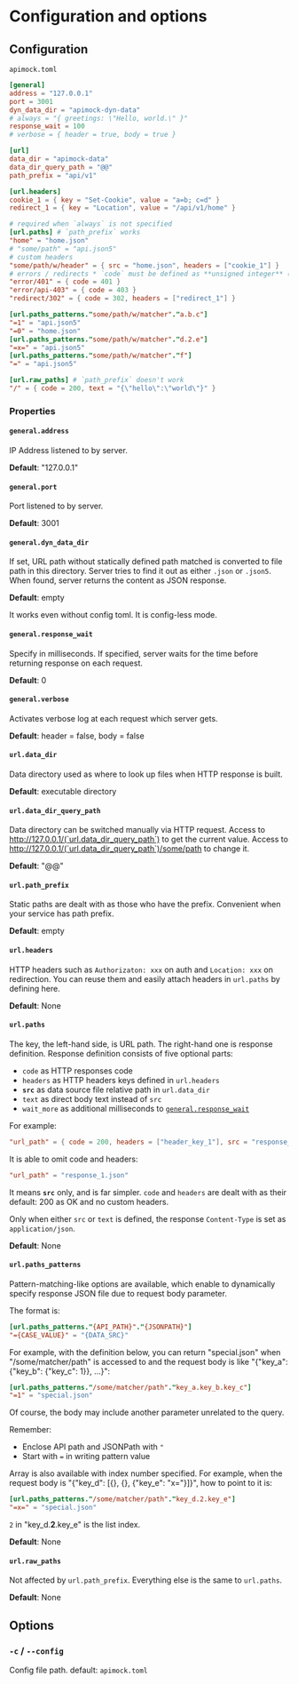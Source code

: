 # Configuration and options

## Configuration

`apimock.toml`

```toml
[general]
address = "127.0.0.1"
port = 3001
dyn_data_dir = "apimock-dyn-data"
# always = "{ greetings: \"Hello, world.\" }"
response_wait = 100
# verbose = { header = true, body = true }

[url]
data_dir = "apimock-data"
data_dir_query_path = "@@"
path_prefix = "api/v1"

[url.headers]
cookie_1 = { key = "Set-Cookie", value = "a=b; c=d" }
redirect_1 = { key = "Location", value = "/api/v1/home" }

# required when `always` is not specified
[url.paths] # `path_prefix` works
"home" = "home.json"
# "some/path" = "api.json5"
# custom headers
"some/path/w/header" = { src = "home.json", headers = ["cookie_1"] }
# errors / redirects * `code` must be defined as **unsigned integer** (instead of String)
"error/401" = { code = 401 }
"error/api-403" = { code = 403 }
"redirect/302" = { code = 302, headers = ["redirect_1"] }

[url.paths_patterns."some/path/w/matcher"."a.b.c"]
"=1" = "api.json5"
"=0" = "home.json"
[url.paths_patterns."some/path/w/matcher"."d.2.e"]
"=x=" = "api.json5"
[url.paths_patterns."some/path/w/matcher"."f"]
"=" = "api.json5"

[url.raw_paths] # `path_prefix` doesn't work
"/" = { code = 200, text = "{\"hello\":\"world\"}" }
```

### Properties

#### `general.address`

IP Address listened to by server.

**Default**: "127.0.0.1"

#### `general.port`

Port listened to by server.

**Default**: 3001

#### `general.dyn_data_dir`

If set, URL path without statically defined path matched is converted to file path in this directory. Server tries to find it out as either `.json` or `.json5`. When found, server returns the content as JSON response.

**Default**: empty

It works even without config toml. It is config-less mode.

#### `general.response_wait`

Specify in milliseconds. If specified, server waits for the time before returning response on each request.

**Default**: 0

#### `general.verbose`

Activates verbose log at each request which server gets.

**Default**: header = false, body = false

#### `url.data_dir`

Data directory used as where to look up files when HTTP response is built.

**Default**: executable directory

#### `url.data_dir_query_path`

Data directory can be switched manually via HTTP request. Access to http://127.0.0.1/(`url.data_dir_query_path`) to get the current value. Access to http://127.0.0.1/(`url.data_dir_query_path`)/some/path to change it.

**Default**: "@@"

#### `url.path_prefix`

Static paths are dealt with as those who have the prefix. Convenient when your service has path prefix.

**Default**: empty

#### `url.headers`

HTTP headers such as `Authorizaton: xxx` on auth and `Location: xxx` on redirection.
You can reuse them and easily attach headers in `url.paths` by defining here.

**Default**: None

#### `url.paths`

The key, the left-hand side, is URL path. The right-hand one is response definition.
Response definition consists of five optional parts:

- `code` as HTTP responses code
- `headers` as HTTP headers keys defined in `url.headers`
- **`src`** as data source file relative path in `url.data_dir`
- `text` as direct body text instead of `src`
- `wait_more` as additional milliseconds to [`general.response_wait`](#generalresponse_wait)

For example:

```toml
"url_path" = { code = 200, headers = ["header_key_1"], src = "response_1.json", wait_more = 700 }
```

It is able to omit code and headers:

```toml
"url_path" = "response_1.json"
```

It means **`src`** only, and is far simpler. `code` and `headers` are dealt with as their default: 200 as OK and no custom headers.

Only when either `src` or `text` is defined, the response `Content-Type` is set as `application/json`.

**Default**: None

#### `url.paths_patterns`

Pattern-matching-like options are available, which enable to dynamically specify response JSON file due to request body parameter.

The format is:

```toml
[url.paths_patterns."{API_PATH}"."{JSONPATH}"]
"={CASE_VALUE}" = "{DATA_SRC}"
```

For example, with the definition below, you can return "special.json" when "/some/matcher/path" is accessed to and the request body is like "{\"key_a\": {\"key_b\": {\"key_c\": 1}}, ...}":

```toml
[url.paths_patterns."/some/matcher/path"."key_a.key_b.key_c"]
"=1" = "special.json"
```

Of course, the body may include another parameter unrelated to the query.

Remember:

- Enclose API path and JSONPath with `"`
- Start with `=` in writing pattern value

Array is also available with index number specified. For example, when the request body is "{\"key_d\": [{}, {}, {\"key_e\": \"x=\"}]}", how to point to it is: 

```toml
[url.paths_patterns."/some/matcher/path"."key_d.2.key_e"]
"=x=" = "special.json"
```

`2` in "key_d.**2**.key_e" is the list index.

**Default**: None

#### `url.raw_paths`

Not affected by `url.path_prefix`. Everything else is the same to `url.paths`.

**Default**: None

## Options

### `-c` / `--config`

Config file path.
default: `apimock.toml`
